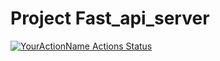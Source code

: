 # Project Fast_api_server

[![YourActionName Actions Status](https://github.com/morheus9/Fast_api_server/workflows/Main-build/badge.svg)](https://github.com/morheus9/Fast_api_server/actions)
